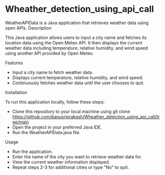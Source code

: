 # Wheather_detection_using_api_call
WeatherAPIData is a Java application that retrieves weather data using open APIs.
Description

This Java application allows users to input a city name and fetches its location data using the Open Meteo API. It then displays the current weather data including temperature, relative humidity, and wind speed using another API provided by Open Meteo.

Features

  * Input a city name to fetch weather data.
  * Displays current temperature, relative humidity, and wind speed.
  * Continuously fetches weather data until the user chooses to quit.

Installation

To run this application locally, follow these steps:

   * Clone this repository to your local machine using git clone https://github.com/banusriprakash/Wheather_detection_using_api_call/tree/main
   * Open the project in your preferred Java IDE.
   * Run the WeatherAPIData.java file.

Usage

  *  Run the application.
  *  Enter the name of the city you want to retrieve weather data for.
  *  View the current weather information displayed.
  *  Repeat steps 2-3 for additional cities or type "No" to quit.
